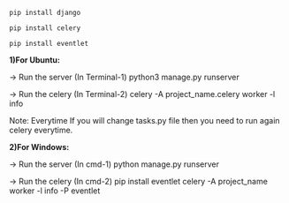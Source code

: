 ```
pip install django
```

```
pip install celery
```

```
pip install eventlet
```

**1)For Ubuntu:**

-> Run the server (In Terminal-1) 
python3 manage.py runserver

-> Run the celery (In Terminal-2)
celery -A project_name.celery worker -l info

Note: Everytime If you will change tasks.py file then you need to run again celery everytime.

**2)For Windows:**

-> Run the server (In cmd-1)
python manage.py runserver

-> Run the celery (In cmd-2)
pip install eventlet
celery -A project_name worker -l info -P eventlet
